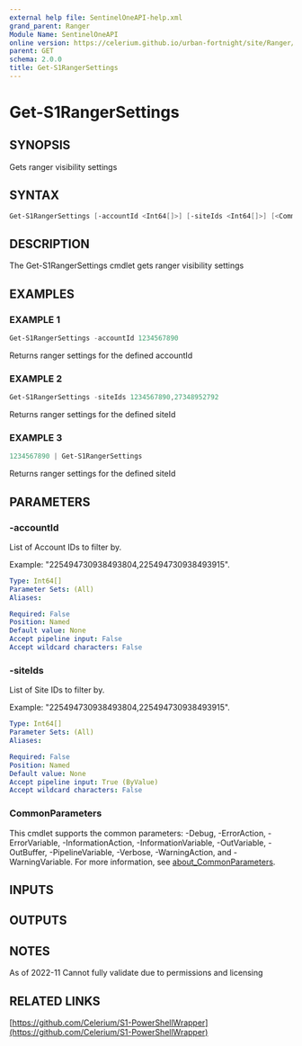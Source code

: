 ```yaml
---
external help file: SentinelOneAPI-help.xml
grand_parent: Ranger
Module Name: SentinelOneAPI
online version: https://celerium.github.io/urban-fortnight/site/Ranger/Get-S1RangerSettings.html
parent: GET
schema: 2.0.0
title: Get-S1RangerSettings
---
```


# Get-S1RangerSettings

## SYNOPSIS
Gets ranger visibility settings

## SYNTAX

```powershell
Get-S1RangerSettings [-accountId <Int64[]>] [-siteIds <Int64[]>] [<CommonParameters>]
```

## DESCRIPTION
The Get-S1RangerSettings cmdlet gets ranger visibility settings

## EXAMPLES

### EXAMPLE 1
```powershell
Get-S1RangerSettings -accountId 1234567890
```

Returns ranger settings for the defined accountId

### EXAMPLE 2
```powershell
Get-S1RangerSettings -siteIds 1234567890,27348952792
```

Returns ranger settings for the defined siteId

### EXAMPLE 3
```powershell
1234567890 | Get-S1RangerSettings
```

Returns ranger settings for the defined siteId

## PARAMETERS

### -accountId
List of Account IDs to filter by.

Example: "225494730938493804,225494730938493915".

```yaml
Type: Int64[]
Parameter Sets: (All)
Aliases:

Required: False
Position: Named
Default value: None
Accept pipeline input: False
Accept wildcard characters: False
```

### -siteIds
List of Site IDs to filter by.

Example: "225494730938493804,225494730938493915".

```yaml
Type: Int64[]
Parameter Sets: (All)
Aliases:

Required: False
Position: Named
Default value: None
Accept pipeline input: True (ByValue)
Accept wildcard characters: False
```

### CommonParameters
This cmdlet supports the common parameters: -Debug, -ErrorAction, -ErrorVariable, -InformationAction, -InformationVariable, -OutVariable, -OutBuffer, -PipelineVariable, -Verbose, -WarningAction, and -WarningVariable. For more information, see [about_CommonParameters](http://go.microsoft.com/fwlink/?LinkID=113216).

## INPUTS

## OUTPUTS

## NOTES
As of 2022-11
    Cannot fully validate due to permissions and licensing

## RELATED LINKS

[https://github.com/Celerium/S1-PowerShellWrapper](https://github.com/Celerium/S1-PowerShellWrapper)


